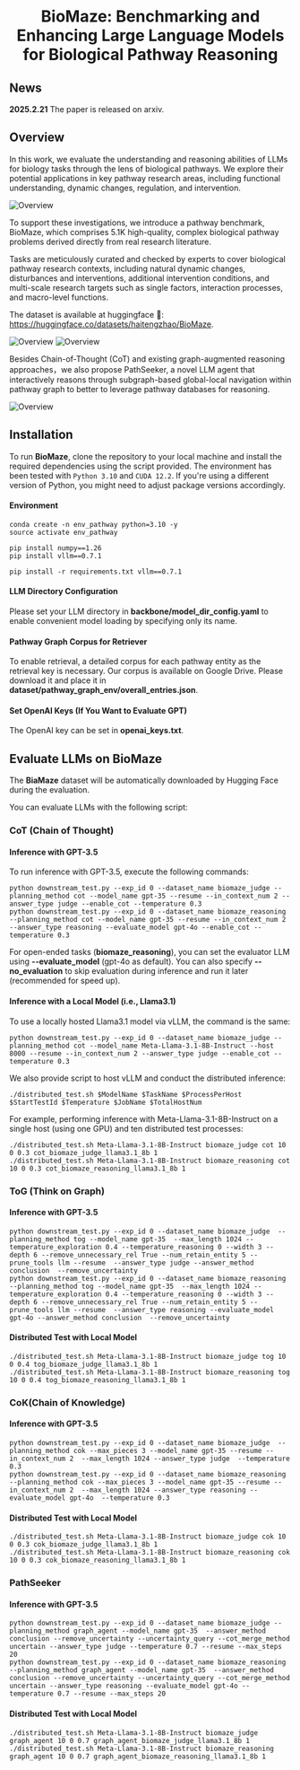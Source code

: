 <h1 align="center"> BioMaze: Benchmarking and Enhancing Large Language Models for Biological Pathway Reasoning </h1>

## News

**2025.2.21** The paper is released on arxiv.

## Overview

In this work, we evaluate the understanding and reasoning abilities of LLMs for biology tasks through the lens of
biological pathways. We explore their potential applications in key pathway research areas, including functional
understanding, dynamic changes, regulation, and intervention.

![Overview](figures/mainfig.png)

To support these investigations, we introduce a pathway benchmark, BioMaze, which comprises 5.1K high-quality, complex
biological pathway problems derived directly from real research literature.

Tasks are meticulously curated and checked by experts to cover biological pathway research contexts, including natural
dynamic changes, disturbances and interventions, additional intervention conditions, and multi-scale research targets
such as single factors, interaction processes, and macro-level functions.

The dataset is available at huggingface 🤗: https://huggingface.co/datasets/haitengzhao/BioMaze.

![Overview](figures/category.png)
![Overview](figures/category2.png)

Besides Chain-of-Thought (CoT) and existing graph-augmented reasoning approaches，we also propose PathSeeker, a novel LLM
agent that interactively reasons through subgraph-based global-local navigation within pathway graph to better to
leverage pathway databases for reasoning.

![Overview](figures/pathseeker.png)

## Installation

To run **BioMaze**, clone the repository to your local machine and install the required dependencies using the script
provided. The environment has been tested with `Python 3.10` and `CUDA 12.2`. If you're using a different version of
Python, you might need to adjust package versions accordingly.

#### Environment

```
conda create -n env_pathway python=3.10 -y
source activate env_pathway

pip install numpy==1.26 
pip install vllm==0.7.1

pip install -r requirements.txt vllm==0.7.1
```

#### LLM Directory Configuration

Please set your LLM directory in **backbone/model_dir_config.yaml** to enable convenient model loading by specifying
only its name.

#### Pathway Graph Corpus for Retriever

To enable retrieval, a detailed corpus for each pathway entity as the retrieval key is necessary. Our corpus is
available on Google Drive. Please download it and place it in **dataset/pathway_graph_env/overall_entries.json**.

#### Set OpenAI Keys (If You Want to Evaluate GPT)

The OpenAI key can be set in **openai_keys.txt**.

## Evaluate LLMs on BioMaze

The **BiaMaze** dataset will be automatically downloaded by Hugging Face during the evaluation.

You can evaluate LLMs with the following script:

### CoT (Chain of Thought)

#### Inference with GPT-3.5

To run inference with GPT-3.5, execute the following commands:

```
python downstream_test.py --exp_id 0 --dataset_name biomaze_judge --planning_method cot --model_name gpt-35 --resume --in_context_num 2 --answer_type judge --enable_cot --temperature 0.3 
python downstream_test.py --exp_id 0 --dataset_name biomaze_reasoning --planning_method cot --model_name gpt-35 --resume --in_context_num 2 --answer_type reasoning --evaluate_model gpt-4o --enable_cot --temperature 0.3
```

For open-ended tasks (**biomaze_reasoning**), you can set the evaluator LLM using **--evaluate_model** (gpt-4o as
default). You can also specify **--no_evaluation** to skip evaluation during inference and run it later (recommended for
speed up).

#### Inference with a Local Model (i.e., Llama3.1)

To use a locally hosted Llama3.1 model via vLLM, the command is the same:

```
python downstream_test.py --exp_id 0 --dataset_name biomaze_judge --planning_method cot --model_name Meta-Llama-3.1-8B-Instruct --host 8000 --resume --in_context_num 2 --answer_type judge --enable_cot --temperature 0.3
```

We also provide script to host vLLM and conduct the distributed inference:

```
./distributed_test.sh $ModelName $TaskName $ProcessPerHost $StartTestId $Temperature $JobName $TotalHostNum
```

For example, performing inference with Meta-Llama-3.1-8B-Instruct on a single host (using one GPU) and ten distributed
test processes:

```
./distributed_test.sh Meta-Llama-3.1-8B-Instruct biomaze_judge cot 10 0 0.3 cot_biomaze_judge_llama3.1_8b 1
./distributed_test.sh Meta-Llama-3.1-8B-Instruct biomaze_reasoning cot 10 0 0.3 cot_biomaze_reasoning_llama3.1_8b 1
```

### ToG (Think on Graph)

#### Inference with GPT-3.5

```
python downstream_test.py --exp_id 0 --dataset_name biomaze_judge  --planning_method tog --model_name gpt-35  --max_length 1024 --temperature_exploration 0.4 --temperature_reasoning 0 --width 3 --depth 6 --remove_unnecessary_rel True --num_retain_entity 5 --prune_tools llm --resume  --answer_type judge --answer_method conclusion  --remove_uncertainty
python downstream_test.py --exp_id 0 --dataset_name biomaze_reasoning  --planning_method tog --model_name gpt-35  --max_length 1024 --temperature_exploration 0.4 --temperature_reasoning 0 --width 3 --depth 6 --remove_unnecessary_rel True --num_retain_entity 5 --prune_tools llm --resume  --answer_type reasoning --evaluate_model gpt-4o --answer_method conclusion  --remove_uncertainty
```

#### Distributed Test with Local Model

```
./distributed_test.sh Meta-Llama-3.1-8B-Instruct biomaze_judge tog 10 0 0.4 tog_biomaze_judge_llama3.1_8b 1
./distributed_test.sh Meta-Llama-3.1-8B-Instruct biomaze_reasoning tog 10 0 0.4 tog_biomaze_reasoning_llama3.1_8b 1
```

### CoK(Chain of Knowledge)

#### Inference with GPT-3.5

```
python downstream_test.py --exp_id 0 --dataset_name biomaze_judge  --planning_method cok --max_pieces 3 --model_name gpt-35 --resume --in_context_num 2  --max_length 1024 --answer_type judge  --temperature 0.3
python downstream_test.py --exp_id 0 --dataset_name biomaze_reasoning  --planning_method cok --max_pieces 3 --model_name gpt-35 --resume --in_context_num 2  --max_length 1024 --answer_type reasoning --evaluate_model gpt-4o  --temperature 0.3
```

#### Distributed Test with Local Model

```
./distributed_test.sh Meta-Llama-3.1-8B-Instruct biomaze_judge cok 10 0 0.3 cok_biomaze_judge_llama3.1_8b 1
./distributed_test.sh Meta-Llama-3.1-8B-Instruct biomaze_reasoning cok 10 0 0.3 cok_biomaze_reasoning_llama3.1_8b 1
```

### PathSeeker

#### Inference with GPT-3.5

```
python downstream_test.py --exp_id 0 --dataset_name biomaze_judge --planning_method graph_agent --model_name gpt-35  --answer_method conclusion --remove_uncertainty --uncertainty_query --cot_merge_method uncertain --answer_type judge --temperature 0.7 --resume --max_steps 20
python downstream_test.py --exp_id 0 --dataset_name biomaze_reasoning --planning_method graph_agent --model_name gpt-35  --answer_method conclusion --remove_uncertainty --uncertainty_query --cot_merge_method uncertain --answer_type reasoning --evaluate_model gpt-4o --temperature 0.7 --resume --max_steps 20
```

#### Distributed Test with Local Model

```
./distributed_test.sh Meta-Llama-3.1-8B-Instruct biomaze_judge graph_agent 10 0 0.7 graph_agent_biomaze_judge_llama3.1_8b 1
./distributed_test.sh Meta-Llama-3.1-8B-Instruct biomaze_reasoning graph_agent 10 0 0.7 graph_agent_biomaze_reasoning_llama3.1_8b 1
```